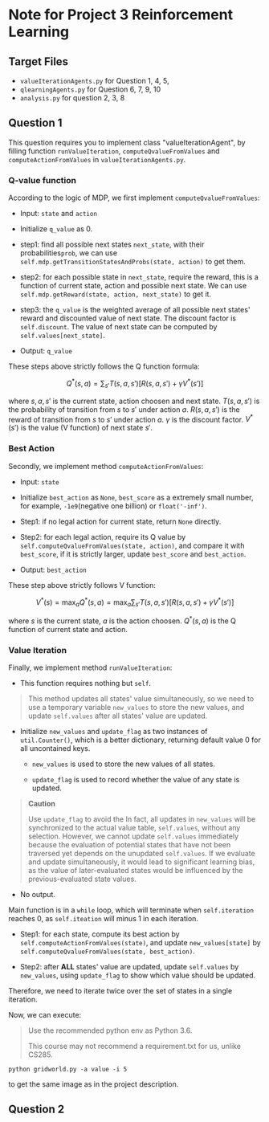 # Note for Project 3 Reinforcement Learning

## Target Files

- `valueIterationAgents.py` for Question 1, 4, 5,
- `qlearningAgents.py` for Question 6, 7, 9, 10
- `analysis.py` for question 2, 3, 8

## Question 1

This question requires you to implement class "valueIterationAgent", by filling function `runValueIteration`, `computeQvalueFromValues` and `computeActionFromValues` in `valueIterationAgents.py`.

### Q-value function

According to the logic of MDP, we first implement `computeQvalueFromValues`:

- Input: `state` and `action`

- Initialize `q_value` as 0.

- step1: find all possible next states `next_state`, with their probabilities`prob`, we can use `self.mdp.getTransitionStatesAndProbs(state, action)` to get them.

- step2: for each possible state in `next_state`, require the reward, this is a function of current state, action and possible next state. We can use `self.mdp.getReward(state, action, next_state)` to get it.

- step3: the `q_value` is the weighted average of all possible next states' reward and discounted value of next state. The discount factor is `self.discount`. The value of next state can be computed by `self.values[next_state]`.

- Output: `q_value`

These steps above strictly follows the Q function formula:

$$
Q^{*}(s,a) = \sum_{s'}T(s,a,s')[R(s,a,s') + \gamma V^{*}(s')]
$$

where $s,a,s'$ is the current state, action choosen and next state. $T(s,a,s')$ is the probability of transition from $s$ to $s'$ under action $a$. $R(s,a,s')$ is the reward of transition from $s$ to $s'$ under action $a$. $\gamma$ is the discount factor. $V^{*}(s')$ is the value (V function) of next state $s'$.

### Best Action

Secondly, we implement method `computeActionFromValues`:

- Input: `state`

- Initialize `best_action` as `None`, `best_score` as a extremely small number, for example, `-1e9`(negative one billion) or `float('-inf')`.

- Step1: if no legal action for current state, return `None` directly.

- Step2: for each legal action, require its Q value by `self.computeQvalueFromValues(state, action)`, and compare it with `best_score`, if it is strictly larger, update `best_score` and `best_action`.

- Output: `best_action`

These step above strictly follows V function:

$$
V^{*}(s) = \max_{a}Q^{*}(s,a) = \max_{a}\sum_{s'}T(s,a,s')[R(s,a,s') + \gamma V^{*}(s')]
$$

where $s$ is the current state, $a$ is the action choosen. $Q^{*}(s,a)$ is the Q function of current state and action.

### Value Iteration

Finally, we implement method `runValueIteration`:

- This function requires nothing but `self`. 
  
>This method updates all states' value simultaneously, so we need to use a temporary variable `new_values` to store the new values, and update `self.values` after all states' value are updated.

- Initialize `new_values` and `update_flag` as two instances of `util.Counter()`, which is a better dictionary, returning default value 0 for all uncontained keys.

    - `new_values` is used to store the new values of all states.

    - `update_flag` is used to record whether the value of any state is updated. 
  
> **Caution**
> 
> Use `update_flag` to avoid the In fact, all updates in `new_values` will be synchronized to the actual value table, `self.values`, without any selection. However, we cannot update `self.values` immediately because the evaluation of potential states that have not been traversed yet depends on the unupdated `self.values`. If we evaluate and update simultaneously, it would lead to significant learning bias, as the value of later-evaluated states would be influenced by the previous-evaluated state values.
>

- No output.

Main function is in a `while` loop, which will terminate when `self.iteration` reaches 0, as `self.iteation` will minus 1 in each iteration.

- Step1: for each state, compute its best action by `self.computeActionFromValues(state)`, and update `new_values[state]` by `self.computeQvalueFromValues(state, best_action)`.

- Step2: after **ALL** states' value are updated, update `self.values` by `new_values`, using `update_flag` to show which value should be updated.

Therefore, we need to iterate twice over the set of states in a single iteration.

Now, we can execute:

> Use the recommended python env as Python 3.6. 
> 
> This course may not recommend a requirement.txt for us, unlike CS285.

```shell
python gridworld.py -a value -i 5
```

to get the same image as in the project description.

## Question 2

